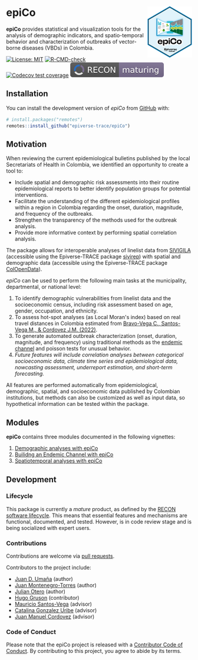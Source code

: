 
<!-- README.md is generated from README.Rmd. Please edit that file -->

# epiCo <img src="man/figures/logo.svg" align="right" width="120"/>

**epiCo** provides statistical and visualization tools for the analysis of demographic indicators, and spatio-temporal behavior and characterization of outbreaks of vector-borne diseases (VBDs) in Colombia. 

<!-- badges: start -->
[![License:
MIT](https://img.shields.io/badge/License-MIT-yellow.svg)](https://opensource.org/licenses/MIT)
[![R-CMD-check](https://github.com/epiverse-trace/epico/actions/workflows/R-CMD-check.yaml/badge.svg)](https://github.com/epiverse-trace/epico/actions/workflows/R-CMD-check.yaml)
[![Codecov test
coverage](https://codecov.io/gh/epiverse-trace/epico/branch/main/graph/badge.svg)](https://app.codecov.io/gh/epiverse-trace/epico?branch=main)
[![lifecycle-maturing](https://raw.githubusercontent.com/reconverse/reconverse.github.io/master/images/badge-maturing.svg)](https://www.reconverse.org/lifecycle.html#experimental)
<!-- badges: end -->

## Installation

You can install the development version of *epiCo* from
[GitHub](https://github.com/) with:

``` r
# install.packages("remotes")
remotes::install_github("epiverse-trace/epiCo")
```

## Motivation

When reviewing the current epidemiological bulletins published by the local Secretariats of Health in Colombia, we identified an opportunity to create a tool to:
- Include spatial and demographic risk assessments into their routine epidemiological reports to better identify population groups for potential interventions.
- Facilitate the understanding of the different epidemiological profiles within a region in Colombia regarding the onset, duration, magnitude, and frequency of the outbreaks.
- Strengthen the transparency of the methods used for the outbreak analysis.
- Provide more informative context by performing spatial correlation analysis.

The package allows for interoperable analyses of linelist data from
[SIVIGILA](https://www.ins.gov.co/Direcciones/Vigilancia/Paginas/SIVIGILA.aspx) (accessible using the Epiverse-TRACE package [sivirep](https://github.com/epiverse-trace/sivirep)) with spatial and demographic data (accessible using the Epiverse-TRACE package [ColOpenData]()). 

*epiCo* can be used to perform the following main tasks at the municipality, departmental, or national level:

1. To identify demographic vulnerabilities from linelist data and the socioeconomic census, including risk assessment based on age, gender, occupation, and ethnicity.
2. To assess hot-spot analyses (as Local Moran's index) based on real travel distances in Colombia estimated from [Bravo-Vega C., Santos-Vega M., & Cordovez J.M. (2022)](https://doi.org/10.1371/journal.pntd.0011117).
3. To generate automated outbreak characterization (onset, duration, magnitude, and frequency) using traditional methods as the [endemic channel](https://iris.paho.org/handle/10665.2/8562) and poisson tests for unusual behavior.
4. *Future features will include correlation analyses between categorical socioeconomic data, climate time series and epidemiological data, nowcasting assessment, underreport estimation, and short-term forecasting.*

All features are performed automatically from epidemiological, demographic, spatial, and socioeconomic data published by Colombian institutions, but methods can also be customized as well as input data, so hypothetical information can be tested within the package.

## Modules

**epiCo** contains three modules documented in the following vignettes:

1. [Demographic analyses with epiCo](https://epiverse-trace.github.io/epiCo/articles/demographic_vignette.html)
2. [Builidng an Endemic Channel with epiCo](https://epiverse-trace.github.io/epiCo/articles/endemic_channel.html)
3. [Spatiotemporal analyses with epiCo](https://epiverse-trace.github.io/epiCo/articles/spatiotemporal_vignette.html)

## Development

### Lifecycle

This package is currently a *mature* product, as defined by the [RECON software
lifecycle](https://www.reconverse.org/lifecycle.html). This means that
essential features and mechanisms are functional, documented, and tested.
However, is in code review stage and is being socialized with expert users.

### Contributions

Contributions are welcome via [pull
requests](https://github.com/epiverse-trace/epiCo/pulls).

Contributors to the project include:

  - [Juan D. Umaña](https://github.com/juan-umana) (author)
  - [Juan Montenegro-Torres](https://github.com/Juanmontenegro99) (author)
  - [Julian Otero](https://github.com/jd-otero) (author)
  - [Hugo Gruson](https://github.com/Bisaloo) (contributor)
  - [Mauricio Santos-Vega](https://github.com/mauricio110785) (advisor)
  - [Catalina Gonzalez Uribe](cgonzalez@uniandes.edu.co) (advisor)
  - [Juan Manuel Cordovez](jucordov@uniandes.edu.co) (advisor)

### Code of Conduct

Please note that the epiCo project is released with a [Contributor
Code of
Conduct](https://contributor-covenant.org/version/2/0/CODE_OF_CONDUCT.html).
By contributing to this project, you agree to abide by its terms.

